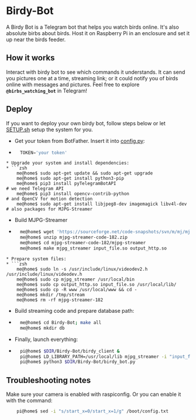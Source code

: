 # Birdy-Bot
A Birdy Bot is a Telegram bot that helps you watch birds online. It's also absolute birbs about birds.
Host it on Raspberry Pi in an enclosure and set it up near the birds feeder.

## How it works
Interact with birdy bot to see which commands it understands.
It can send you pictures one at a time, streaming link; or it could notify you of birds online with messages and pictures.
Feel free to explore **`@birbs_watching_bot`** in Telegram! 

## Deploy
If you want to deploy your own birdy bot, follow steps below or let [SETUP.sh](https://github.com/Incomprehensible/Birdy-Bot/blob/main/SETUP.sh "Auto deploy") setup the system for you.
* Get your token from BotFather. Insert it into [config.py](<>):
* ```python
    TOKEN='your token'
```
* Upgrade your system and install dependencies:
* ```zsh
    me@home$ sudo apt-get update && sudo apt-get upgrade
    me@home$ sudo apt-get install python3-pip
    me@home$ pip3 install pyTelegramBotAPI                              # we need Telegram API
    me@home$ pip3 install opencv-contrib-python                         # and OpenCV for motion detection
    me@home$ sudo apt-get install libjpeg8-dev imagemagick libv4l-dev   # also packages for MJPG-Streamer
```
* Build MJPG-Streamer
* ```zsh
    me@home$ wget 'https://sourceforge.net/code-snapshots/svn/m/mj/mjpg-streamer/code/mjpg-streamer-code-r182.zip'
    me@home$ unzip mjpg-streamer-code-182.zip
    me@home$ cd mjpg-streamer-code-182/mjpg-streamer
    me@home$ make mjpg_streamer input_file.so output_http.so            # see troubleshooting if this fails
```
* Prepare system files:
* ```zsh
    me@home$ sudo ln -s /usr/include/linux/videodev2.h /usr/include/linux/videodev.h
    me@home$ sudo cp mjpg_streamer /usr/local/bin
    me@home$ sudo cp output_http.so input_file.so /usr/local/lib/
    me@home$ sudo cp -R www /usr/local/www && cd -
    me@home$ mkdir /tmp/stream
    me@home$ rm -rf mjpg-streamer-182
```
* Build streaming code and prepare database path:
* ```zsh
    me@home$ cd Birdy-Bot; make all
    me@home$ mkdir db
    ```
* Finally, launch everything:
* ```zsh
    pi@home$ $DIR/Birdy-Bot/birdy_client &
    pi@home$ LD_LIBRARY_PATH=/usr/local/lib mjpg_streamer -i "input_file.so -f /tmp/stream -n pic.jpg" -o "output_http.so -w /usr/local/www" &
    pi@home$ python3 $DIR/Birdy-Bot/birdy_bot.py
    ```

## Troubleshooting notes
Make sure your camera is enabled with raspiconfig. Or you can enable it with the command:
```zsh
    pi@home$ sed -i "s/start_x=0/start_x=1/g" /boot/config.txt
```
